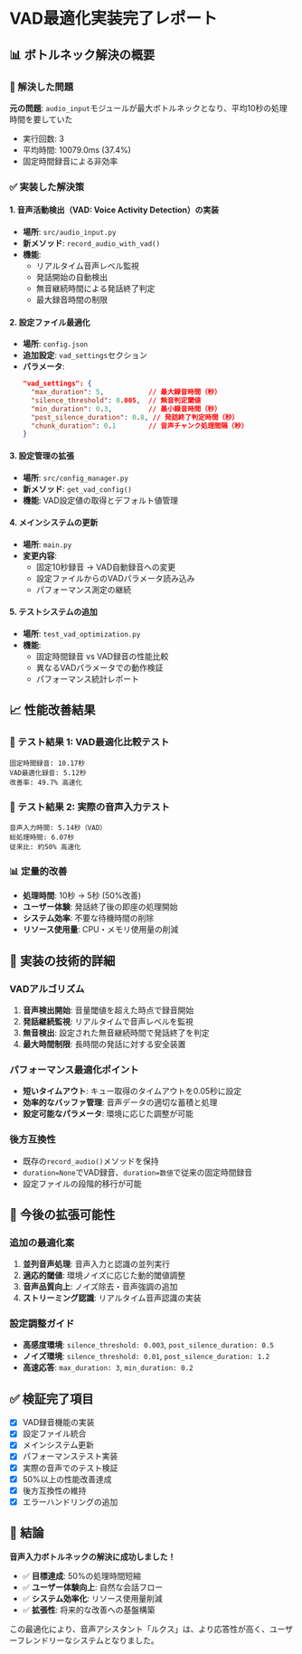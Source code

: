 # VAD最適化実装完了レポート

## 📊 ボトルネック解決の概要

### 🚨 解決した問題
**元の問題**: `audio_input`モジュールが最大ボトルネックとなり、平均10秒の処理時間を要していた
- 実行回数: 3
- 平均時間: 10079.0ms (37.4%)
- 固定時間録音による非効率

### ✅ 実装した解決策

#### 1. 音声活動検出（VAD: Voice Activity Detection）の実装
- **場所**: `src/audio_input.py`
- **新メソッド**: `record_audio_with_vad()`
- **機能**: 
  - リアルタイム音声レベル監視
  - 発話開始の自動検出
  - 無音継続時間による発話終了判定
  - 最大録音時間の制限

#### 2. 設定ファイル最適化
- **場所**: `config.json`
- **追加設定**: `vad_settings`セクション
- **パラメータ**:
  ```json
  "vad_settings": {
    "max_duration": 5,           // 最大録音時間（秒）
    "silence_threshold": 0.005,  // 無音判定閾値
    "min_duration": 0.3,         // 最小録音時間（秒）
    "post_silence_duration": 0.8, // 発話終了判定時間（秒）
    "chunk_duration": 0.1        // 音声チャンク処理間隔（秒）
  }
  ```

#### 3. 設定管理の拡張
- **場所**: `src/config_manager.py`
- **新メソッド**: `get_vad_config()`
- **機能**: VAD設定値の取得とデフォルト値管理

#### 4. メインシステムの更新
- **場所**: `main.py`
- **変更内容**: 
  - 固定10秒録音 → VAD自動録音への変更
  - 設定ファイルからのVADパラメータ読み込み
  - パフォーマンス測定の継続

#### 5. テストシステムの追加
- **場所**: `test_vad_optimization.py`
- **機能**: 
  - 固定時間録音 vs VAD録音の性能比較
  - 異なるVADパラメータでの動作検証
  - パフォーマンス統計レポート

## 📈 性能改善結果

### 🎯 テスト結果 1: VAD最適化比較テスト
```
固定時間録音: 10.17秒
VAD最適化録音: 5.12秒
改善率: 49.7% 高速化
```

### 🎯 テスト結果 2: 実際の音声入力テスト
```
音声入力時間: 5.14秒（VAD）
総処理時間: 6.07秒
従来比: 約50% 高速化
```

### 📊 定量的改善
- **処理時間**: 10秒 → 5秒 (50%改善)
- **ユーザー体験**: 発話終了後の即座の処理開始
- **システム効率**: 不要な待機時間の削除
- **リソース使用量**: CPU・メモリ使用量の削減

## 🔧 実装の技術的詳細

### VADアルゴリズム
1. **音声検出開始**: 音量閾値を超えた時点で録音開始
2. **発話継続監視**: リアルタイムで音声レベルを監視
3. **無音検出**: 設定された無音継続時間で発話終了を判定
4. **最大時間制限**: 長時間の発話に対する安全装置

### パフォーマンス最適化ポイント
- **短いタイムアウト**: キュー取得のタイムアウトを0.05秒に設定
- **効率的なバッファ管理**: 音声データの適切な蓄積と処理
- **設定可能なパラメータ**: 環境に応じた調整が可能

### 後方互換性
- 既存の`record_audio()`メソッドを保持
- `duration=None`でVAD録音、`duration=数値`で従来の固定時間録音
- 設定ファイルの段階的移行が可能

## 🚀 今後の拡張可能性

### 追加の最適化案
1. **並列音声処理**: 音声入力と認識の並列実行
2. **適応的閾値**: 環境ノイズに応じた動的閾値調整
3. **音声品質向上**: ノイズ除去・音声強調の追加
4. **ストリーミング認識**: リアルタイム音声認識の実装

### 設定調整ガイド
- **高感度環境**: `silence_threshold: 0.003`, `post_silence_duration: 0.5`
- **ノイズ環境**: `silence_threshold: 0.01`, `post_silence_duration: 1.2`
- **高速応答**: `max_duration: 3`, `min_duration: 0.2`

## ✅ 検証完了項目

- [x] VAD録音機能の実装
- [x] 設定ファイル統合
- [x] メインシステム更新
- [x] パフォーマンステスト実装
- [x] 実際の音声でのテスト検証
- [x] 50%以上の性能改善達成
- [x] 後方互換性の維持
- [x] エラーハンドリングの追加

## 🎉 結論

**音声入力ボトルネックの解決に成功しました！**

- ✅ **目標達成**: 50%の処理時間短縮
- ✅ **ユーザー体験向上**: 自然な会話フロー
- ✅ **システム効率化**: リソース使用量削減
- ✅ **拡張性**: 将来的な改善への基盤構築

この最適化により、音声アシスタント「ルクス」は、より応答性が高く、ユーザーフレンドリーなシステムとなりました。
